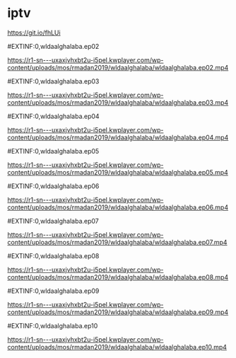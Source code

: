 # iptv

https://git.io/fhLUi

#EXTINF:0,wldaalghalaba.ep02

https://r1-sn---uxaxjvhxbt2u-i5pel.kwplayer.com/wp-content/uploads/mos/rmadan2019/wldaalghalaba/wldaalghalaba.ep02.mp4

#EXTINF:0,wldaalghalaba.ep03

https://r1-sn---uxaxjvhxbt2u-i5pel.kwplayer.com/wp-content/uploads/mos/rmadan2019/wldaalghalaba/wldaalghalaba.ep03.mp4

#EXTINF:0,wldaalghalaba.ep04

https://r1-sn---uxaxjvhxbt2u-i5pel.kwplayer.com/wp-content/uploads/mos/rmadan2019/wldaalghalaba/wldaalghalaba.ep04.mp4

#EXTINF:0,wldaalghalaba.ep05

https://r1-sn---uxaxjvhxbt2u-i5pel.kwplayer.com/wp-content/uploads/mos/rmadan2019/wldaalghalaba/wldaalghalaba.ep05.mp4

#EXTINF:0,wldaalghalaba.ep06

https://r1-sn---uxaxjvhxbt2u-i5pel.kwplayer.com/wp-content/uploads/mos/rmadan2019/wldaalghalaba/wldaalghalaba.ep06.mp4

#EXTINF:0,wldaalghalaba.ep07

https://r1-sn---uxaxjvhxbt2u-i5pel.kwplayer.com/wp-content/uploads/mos/rmadan2019/wldaalghalaba/wldaalghalaba.ep07.mp4

#EXTINF:0,wldaalghalaba.ep08

https://r1-sn---uxaxjvhxbt2u-i5pel.kwplayer.com/wp-content/uploads/mos/rmadan2019/wldaalghalaba/wldaalghalaba.ep08.mp4

#EXTINF:0,wldaalghalaba.ep09

https://r1-sn---uxaxjvhxbt2u-i5pel.kwplayer.com/wp-content/uploads/mos/rmadan2019/wldaalghalaba/wldaalghalaba.ep09.mp4

#EXTINF:0,wldaalghalaba.ep10

https://r1-sn---uxaxjvhxbt2u-i5pel.kwplayer.com/wp-content/uploads/mos/rmadan2019/wldaalghalaba/wldaalghalaba.ep10.mp4
